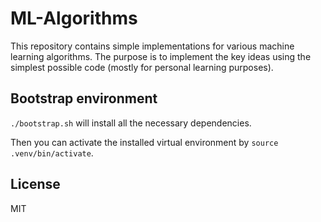 # ML-Algorithms

This repository contains simple implementations for various machine learning algorithms.
The purpose is to implement the key ideas using the simplest possible code (mostly for personal learning purposes).

## Bootstrap environment
`./bootstrap.sh` will install all the necessary dependencies.

Then you can activate the installed virtual environment by `source .venv/bin/activate`.

## License
MIT

